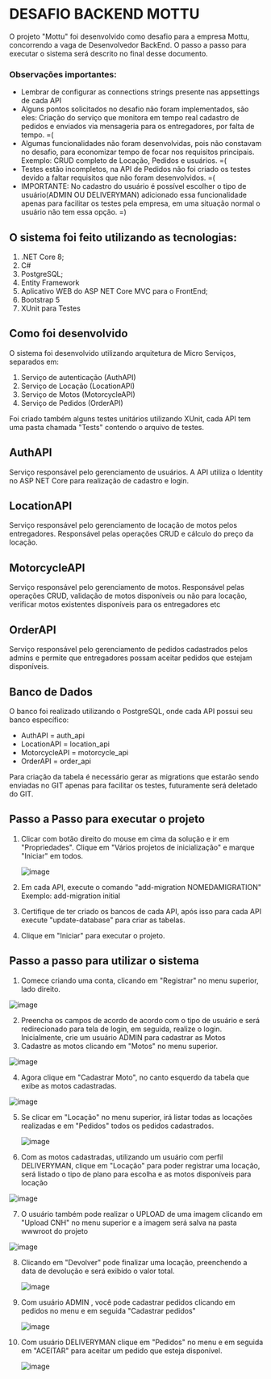 # DESAFIO BACKEND MOTTU

O projeto "Mottu" foi desenvolvido como desafio para a empresa Mottu, concorrendo a vaga de Desenvolvedor BackEnd.
O passo a passo para executar o sistema será descrito no final desse documento.

### Observações importantes:
 - Lembrar de configurar as connections strings presente nas appsettings de cada API 
 - Alguns pontos solicitados no desafio não foram implementados, são eles: Criação do serviço que monitora em tempo real cadastro de pedidos e enviados via mensageria para os entregadores, por falta de tempo. =(
 - Algumas funcionalidades não foram desenvolvidas, pois não constavam no desafio, para economizar tempo de focar nos requisitos principais. Exemplo: CRUD completo de Locação, Pedidos e usuários. =(
 - Testes estão incompletos, na API de Pedidos não foi criado os testes devido a faltar requisitos que não foram desenvolvidos. =(
 - IMPORTANTE: No cadastro do usuário é possível escolher o tipo de usuário(ADMIN OU DELIVERYMAN) adicionado essa funcionalidade apenas para facilitar os testes pela empresa, em uma situação normal o usuário não tem essa opção. =)

## O sistema foi feito utilizando as tecnologias:
1) .NET Core 8;
2) C#
3) PostgreSQL;
4) Entity Framework
5) Aplicativo WEB do ASP NET Core MVC para o FrontEnd;
6) Bootstrap 5
7) XUnit para Testes

## Como foi desenvolvido

O sistema foi desenvolvido utilizando arquitetura de Micro Serviços, separados em: 
1) Serviço de autenticação (AuthAPI)
2) Serviço de Locação (LocationAPI)
3) Serviço de Motos (MotorcycleAPI)
4) Serviço de Pedidos (OrderAPI)

Foi criado também alguns testes unitários utilizando XUnit, cada API tem uma pasta chamada "Tests" contendo  o arquivo de testes.

## AuthAPI
Serviço responsável pelo gerenciamento de usuários. A API utiliza o Identity no ASP NET Core para realização de cadastro e login.

## LocationAPI
Serviço responsável pelo gerenciamento de locação de motos pelos entregadores. Responsável pelas operações CRUD e cálculo do preço da locação.

## MotorcycleAPI
Serviço responsável pelo gerenciamento de motos. Responsável pelas operações CRUD, validação de motos disponíveis ou não para locação, verificar motos existentes disponíveis para 
os entregadores etc

## OrderAPI
Serviço responsável pelo gerenciamento de pedidos cadastrados pelos admins e permite que entregadores possam aceitar pedidos que estejam disponíveis. 

## Banco de Dados
O banco foi realizado utilizando o PostgreSQL, onde cada API possui seu banco específico:
- AuthAPI = auth_api
- LocationAPI = location_api
- MotorcycleAPI = motorcycle_api
- OrderAPI = order_api

Para criação da tabela é necessário gerar as migrations que estarão sendo enviadas no GIT apenas para facilitar os testes, futuramente será deletado do GIT.

## Passo a Passo para executar o projeto

1) Clicar com botão direito do mouse em cima da solução e ir em "Propriedades". Clique em "Vários projetos de inicialização" e marque "Iniciar" em todos.
   
   ![image](https://github.com/TiagoDoria/Mottu/assets/14184182/590cc7f9-5c2f-49bd-bc32-f0a5f6f7fc59)

2) Em cada API, execute o comando "add-migration NOMEDAMIGRATION" Exemplo: add-migration initial
3) Certifique de ter criado os bancos de cada API, após isso para cada API execute "update-database" para criar as tabelas.
4) Clique em "Iniciar" para executar o projeto.

## Passo a passo para utilizar o sistema

1) Comece criando uma conta, clicando em "Registrar" no menu superior, lado direito.

![image](https://github.com/TiagoDoria/Mottu/assets/14184182/60c40e06-debd-4e1f-881a-a706f9e16122)

2) Preencha os campos de acordo de acordo com o tipo de usuário e será redirecionado para tela de login, em seguida, realize o login. Inicialmente, crie um usuário ADMIN para cadastrar as Motos
3) Cadastre as motos clicando em "Motos" no menu superior.

![image](https://github.com/TiagoDoria/Mottu/assets/14184182/daa264ed-0e7c-4c39-8083-577af681ee92)

4) Agora clique em "Cadastrar Moto", no canto esquerdo da tabela que exibe as motos cadastradas.

![image](https://github.com/TiagoDoria/Mottu/assets/14184182/5adafe69-b5b1-49a3-8088-68d650d3a01b)

5) Se clicar em "Locação" no menu superior, irá listar todas as locações realizadas e em "Pedidos" todos os pedidos cadastrados.

   ![image](https://github.com/TiagoDoria/Mottu/assets/14184182/93cb69d2-44dd-435d-8d4d-1e97c99c5a10)

6) Com as motos cadastradas, utilizando um usuário com perfil DELIVERYMAN, clique em "Locação" para poder registrar uma locação, será listado o tipo de plano para escolha e as motos disponíveis para locação 

![image](https://github.com/TiagoDoria/Mottu/assets/14184182/9a260673-ed78-4aff-87ab-d571947a79eb)

7) O usuário também pode realizar o UPLOAD de uma imagem clicando em "Upload CNH" no menu superior e a imagem será salva na pasta wwwroot do projeto

![image](https://github.com/TiagoDoria/Mottu/assets/14184182/a0bbd842-6874-47d7-aa3f-82b7e1c2c256)

8) Clicando em "Devolver" pode finalizar uma locação, preenchendo a data de devolução e será exibido o valor total.

   ![image](https://github.com/TiagoDoria/Mottu/assets/14184182/42af8b23-db0f-46ab-9a2d-cd868069f5d0)

   
9) Com usuário ADMIN , você pode cadastrar pedidos clicando em pedidos no menu e em seguida "Cadastrar pedidos"

    ![image](https://github.com/TiagoDoria/Mottu/assets/14184182/2a945d31-1195-40c9-a2bf-a2ae90702a94)

10) Com usuário DELIVERYMAN clique em "Pedidos" no menu e em seguida em "ACEITAR" para aceitar um pedido que esteja disponível.

    ![image](https://github.com/TiagoDoria/Mottu/assets/14184182/d7542b05-7184-4802-a383-f6be6bf40973)











